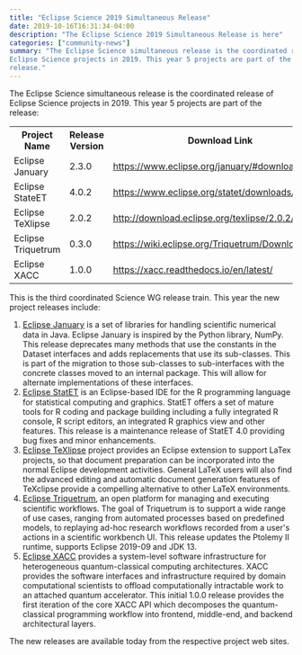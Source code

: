 ```yaml
---
title: "Eclipse Science 2019 Simultaneous Release"
date: 2019-10-16T16:31:34-04:00
description: "The Eclipse Science 2019 Simultaneous Release is here"
categories: ["community-news"]
summary: "The Eclipse Science simultaneous release is the coordinated release of
Eclipse Science projects in 2019. This year 5 projects are part of the
release."
---
```


<div>
The Eclipse Science simultaneous release is the coordinated release of
Eclipse Science projects in 2019. This year 5 projects are part of the
release:
<table>
<tr>
<th>Project Name</th><th>Release Version</th><th>Download Link</th>
</tr>
<tr><td>Eclipse January</td><td>2.3.0</td><td><a href="https://www.eclipse.org/january/#download">https://www.eclipse.org/january/#download</a></td></tr>
<tr><td>Eclipse StateET</td><td>4.0.2</td><td><a href="https://www.eclipse.org/statet/downloads/4.0.php">https://www.eclipse.org/statet/downloads/4.0.php</a></td></tr>
<tr><td>Eclipse TeXlipse</td><td>2.0.2</td><td><a href="http://download.eclipse.org/texlipse/2.0.2/">http://download.eclipse.org/texlipse/2.0.2/</a></td></tr>
<tr><td>Eclipse Triquetrum</td><td>0.3.0</td><td><a href="https://wiki.eclipse.org/Triquetrum/Downloads">https://wiki.eclipse.org/Triquetrum/Downloads</a></td></tr>
<tr><td>Eclipse XACC</td><td>1.0.0</td><td><a href="https://xacc.readthedocs.io/en/latest/">https://xacc.readthedocs.io/en/latest/</a></td></tr>
</table>         
              
</div>

<div>
This is the third coordinated Science WG release train. This year the
new project releases include:
<ol>

<li>
<span style="font-size: 11pt; color: rgb(17, 85, 204); background-color: transparent; text-decoration-line: underline; vertical-align: baseline; white-space: pre-wrap;"><a href="https://www.eclipse.org/january">Eclipse January</a></span> is a set of libraries for handling scientific
numerical data in Java. Eclipse January is inspired by the Python
library, NumPy. This release deprecates many methods that use the
constants in the Dataset interfaces and adds replacements that use its
sub-classes. This is part of the migration to those sub-classes to
sub-interfaces with the concrete classes moved to an internal
package. This will allow for alternate implementations of these
interfaces.
</li>
<li>
<span style="font-size: 11pt; color: rgb(17, 85, 204); background-color: transparent; text-decoration-line: underline; vertical-align: baseline; white-space: pre-wrap;"><a href="https://www.eclipse.org/statet">Eclipse StatET</a></span> is an Eclipse-based IDE for the R programming language
for statistical computing and graphics. StatET offers a set of mature
tools for R coding and package building including a fully integrated R
console, R script editors, an integrated R graphics view and other
features. This release is a maintenance release of StatET 4.0
providing bug fixes and minor enhancements.
</li>
<li>
<span style="font-size: 11pt; color: rgb(17, 85, 204); background-color: transparent; text-decoration-line: underline; vertical-align: baseline; white-space: pre-wrap;"><a href="https://projects.eclipse.org/projects/science.texlipse">Eclipse TeXlipse</a></span> project provides an Eclipse extension to support LaTex projects, so that document preparation can be incorporated into the normal Eclipse development activities. General LaTeX users will also find the advanced editing and automatic document generation features of TeXclipse provide a compelling alternative to other LaTeX environments.
</li>
<li>
<span style="font-size: 11pt; color: rgb(17, 85, 204); background-color: transparent; text-decoration-line: underline; vertical-align: baseline; white-space: pre-wrap;"><a href="https://wiki.eclipse.org/Triquetrum">Eclipse Triquetrum</a></span>, an open platform for managing and executing
scientific workflows. The goal of Triquetrum is to support a wide
range of use cases, ranging from automated processes based on
predefined models, to replaying ad-hoc research workflows recorded
from a user's actions in a scientific workbench UI. This release
updates the Ptolemy II runtime, supports Eclipse 2019-09 and JDK 13.
</li>

<li>
<span style="font-size: 11pt; color: rgb(17, 85, 204); background-color: transparent; text-decoration-line: underline; vertical-align: baseline; white-space: pre-wrap;"><a href="https://xacc.readthedocs.io">Eclipse XACC</a></span> provides a system-level software infrastructure for
heterogeneous quantum-classical computing architectures. XACC provides
the software interfaces and infrastructure required by domain
computational scientists to offload computationally intractable work
to an attached quantum accelerator. This initial 1.0.0 release
provides the first iteration of the core XACC API which decomposes the
quantum-classical programming workflow into frontend, middle-end, and
backend architectural layers.
</li>
</ol>
<div>
The new releases are available today from the respective project web sites.
</div>
